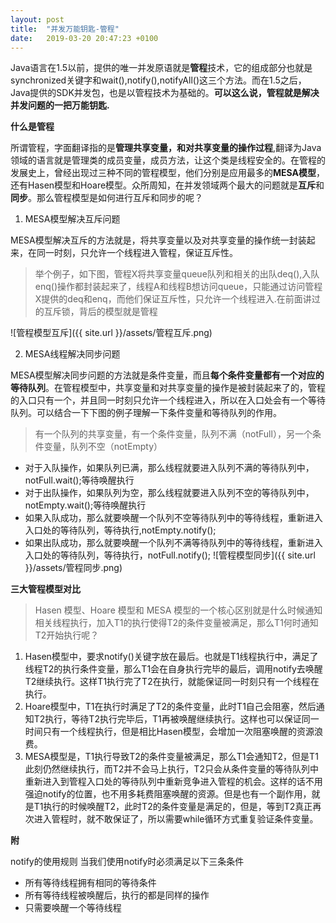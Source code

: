 ```yaml
---
layout: post
title:  "并发万能钥匙-管程"
date:   2019-03-20 20:47:23 +0100
---
```

Java语言在1.5以前，提供的唯一并发原语就是**管程**技术，它的组成部分也就是synchronized关键字和wait(),notify(),notifyAll()这三个方法。而在1.5之后，Java提供的SDK并发包，也是以管程技术为基础的。**可以这么说，管程就是解决并发问题的一把万能钥匙.**

**什么是管程**    

所谓管程，字面翻译指的是**管理共享变量，和对共享变量的操作过程**,翻译为Java领域的语言就是管理类的成员变量，成员方法，让这个类是线程安全的。在管程的发展史上，曾经出现过三种不同的管程模型，他们分别是应用最多的**MESA模型**，还有Hasen模型和Hoare模型。众所周知，在并发领域两个最大的问题就是**互斥**和**同步**。那么管程模型是如何进行互斥和同步的呢？   

1. MESA模型解决互斥问题     

MESA模型解决互斥的方法就是，将共享变量以及对共享变量的操作统一封装起来，在同一时刻，只允许一个线程进入管程，保证互斥性。
>举个例子，如下图，管程X将共享变量queue队列和相关的出队deq(),入队enq()操作都封装起来了，线程A和线程B想访问queue，只能通过访问管程X提供的deq和enq，而他们保证互斥性，只允许一个线程进入.在前面讲过的互斥锁，背后的模型就是管程    

![管程模型互斥]({{ site.url }}/assets/管程互斥.png)

2. MESA线程解决同步问题      

MESA模型解决同步问题的方法就是条件变量，而且**每个条件变量都有一个对应的等待队列**。在管程模型中，共享变量和对共享变量的操作是被封装起来了的，管程的入口只有一个，并且同一时刻只允许一个线程进入，所以在入口处会有一个等待队列。可以结合一下下图的例子理解一下条件变量和等待队列的作用。
>有一个队列的共享变量，有一个条件变量，队列不满（notFull），另一个条件变量，队列不空（notEmpty）
- 对于入队操作，如果队列已满，那么线程就要进入队列不满的等待队列中，notFull.wait();等待唤醒执行
- 对于出队操作，如果队列为空，那么线程就要进入队列不空的等待队列中，notEmpty.wait();等待唤醒执行
- 如果入队成功，那么就要唤醒一个队列不空等待队列中的等待线程，重新进入入口处的等待队列，等待执行,notEmpty.notify();
- 如果出队成功，那么就要唤醒一个队列不满等待队列中的等待线程，重新进入入口处的等待队列，等待执行，notFull.notify();
![管程模型同步]({{ site.url }}/assets/管程同步.png)

**三大管程模型对比**
>Hasen 模型、Hoare 模型和 MESA 模型的一个核心区别就是什么时候通知相关线程执行，加入T1的执行使得T2的条件变量被满足，那么T1何时通知T2开始执行呢？
1. Hasen模型中，要求notify()关键字放在最后。也就是T1线程执行中，满足了线程T2的执行条件变量，那么T1会在自身执行完毕的最后，调用notify去唤醒T2继续执行。这样T1执行完了T2在执行，就能保证同一时刻只有一个线程在执行。
2. Hoare模型中，T1在执行时满足了T2的条件变量，此时T1自己会阻塞，然后通知T2执行，等待T2执行完毕后，T1再被唤醒继续执行。这样也可以保证同一时间只有一个线程执行，但是相比Hasen模型，会增加一次阻塞唤醒的资源浪费。
3. MESA模型是，T1执行导致T2的条件变量被满足，那么T1会通知T2，但是T1此刻仍然继续执行，而T2并不会马上执行，T2只会从条件变量的等待队列中重新进入到管程入口处的等待队列中重新竞争进入管程的机会。这样的话不用强迫notify的位置，也不用多耗费阻塞唤醒的资源。但是也有一个副作用，就是T1执行的时候唤醒T2，此时T2的条件变量是满足的，但是，等到T2真正再次进入管程时，就不敢保证了，所以需要while循环方式重复验证条件变量。

**附**    

notify的使用规则
当我们使用notify时必须满足以下三条条件   
- 所有等待线程拥有相同的等待条件
- 所有等待线程被唤醒后，执行的都是同样的操作
- 只需要唤醒一个等待线程
